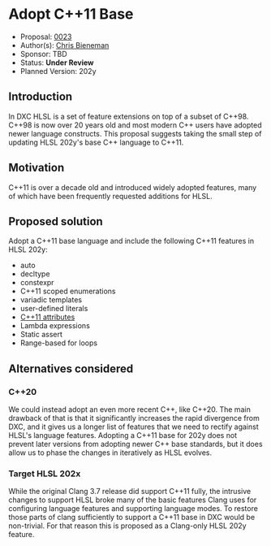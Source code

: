 <!-- {% raw %} -->

# Adopt C++11 Base

* Proposal: [0023](0023-cxx11-base.md)
* Author(s): [Chris Bieneman](https://github.com/llvm-beanz)
* Sponsor: TBD
* Status: **Under Review**
* Planned Version: 202y

## Introduction

In DXC HLSL is a set of feature extensions on top of a subset of C++98. C++98
is now over 20 years old and most modern C++ users have adopted newer language
constructs. This proposal suggests taking the small step of updating HLSL 202y's
base C++ language to C++11.

## Motivation

C++11 is over a decade old and introduced widely adopted features, many of which
have been frequently requested additions for HLSL.

## Proposed solution

Adopt a C++11 base language and include the following C++11 features in HLSL 202y:
* auto
* decltype
* constexpr
* C++11 scoped enumerations
* variadic templates
* user-defined literals
* [C++11 attributes](/proposals/0002-cxx-attributes.md)
* Lambda expressions
* Static assert
* Range-based for loops

## Alternatives considered

### C++20

We could instead adopt an even more recent C++, like C++20. The main drawback of
that is that it significantly increases the rapid divergence from DXC, and it
gives us a longer list of features that we need to rectify against HLSL's
language features. Adopting a C++11 base for 202y does not prevent later
versions from adopting newer C++ base standards, but it does allow us to phase
the changes in iteratively as HLSL evolves.

### Target HLSL 202x

While the original Clang 3.7 release did support C++11 fully, the intrusive
changes to support HLSL broke many of the basic features Clang uses for
configuring language features and supporting language modes. To restore those
parts of clang sufficiently to support a C++11 base in DXC would be non-trivial.
For that reason this is proposed as a Clang-only HLSL 202y feature.

<!-- {% endraw %} -->
